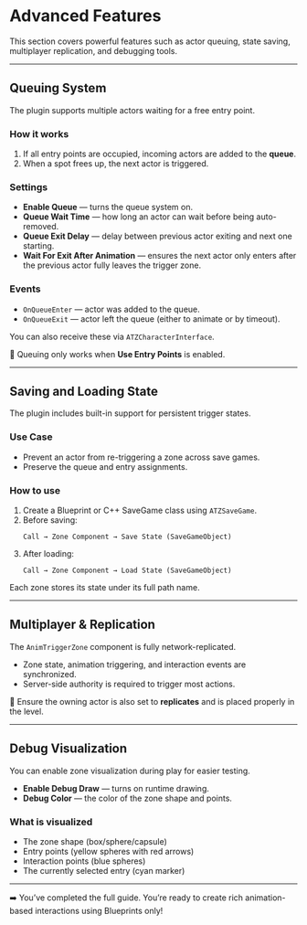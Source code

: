 # Advanced Features

This section covers powerful features such as actor queuing, state saving, multiplayer replication, and debugging tools.

---

## Queuing System

The plugin supports multiple actors waiting for a free entry point.

### How it works

1. If all entry points are occupied, incoming actors are added to the **queue**.
2. When a spot frees up, the next actor is triggered.

### Settings

- **Enable Queue** — turns the queue system on.
- **Queue Wait Time** — how long an actor can wait before being auto-removed.
- **Queue Exit Delay** — delay between previous actor exiting and next one starting.
- **Wait For Exit After Animation** — ensures the next actor only enters after the previous actor fully leaves the trigger zone.

### Events

- `OnQueueEnter` — actor was added to the queue.
- `OnQueueExit` — actor left the queue (either to animate or by timeout).

You can also receive these via `ATZCharacterInterface`.

📌 Queuing only works when **Use Entry Points** is enabled.

---

## Saving and Loading State

The plugin includes built-in support for persistent trigger states.

### Use Case

- Prevent an actor from re-triggering a zone across save games.
- Preserve the queue and entry assignments.

### How to use

1. Create a Blueprint or C++ SaveGame class using `ATZSaveGame`.
2. Before saving:
   ```blueprint
   Call → Zone Component → Save State (SaveGameObject)
   ```
3. After loading:
   ```blueprint
   Call → Zone Component → Load State (SaveGameObject)
   ```

Each zone stores its state under its full path name.

---

## Multiplayer & Replication

The `AnimTriggerZone` component is fully network-replicated.

- Zone state, animation triggering, and interaction events are synchronized.
- Server-side authority is required to trigger most actions.

📌 Ensure the owning actor is also set to **replicates** and is placed properly in the level.

---

## Debug Visualization

You can enable zone visualization during play for easier testing.

- **Enable Debug Draw** — turns on runtime drawing.
- **Debug Color** — the color of the zone shape and points.

### What is visualized

- The zone shape (box/sphere/capsule)
- Entry points (yellow spheres with red arrows)
- Interaction points (blue spheres)
- The currently selected entry (cyan marker)

<!-- PLACEHOLDER: SCREENSHOT_DEBUG_DRAW_ACTIVE -->

---

➡️ You’ve completed the full guide. You’re ready to create rich animation-based interactions using Blueprints only!
